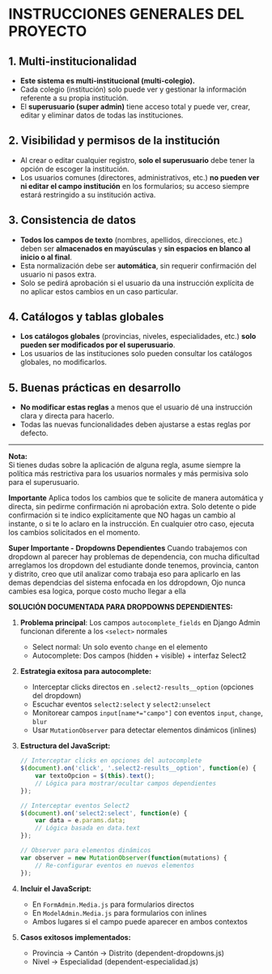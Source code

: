 # INSTRUCCIONES GENERALES DEL PROYECTO

## 1. Multi-institucionalidad
- **Este sistema es multi-institucional (multi-colegio).**
- Cada colegio (institución) solo puede ver y gestionar la información referente a su propia institución.
- El **superusuario (super admin)** tiene acceso total y puede ver, crear, editar y eliminar datos de todas las instituciones.

## 2. Visibilidad y permisos de la institución
- Al crear o editar cualquier registro, **solo el superusuario** debe tener la opción de escoger la institución.
- Los usuarios comunes (directores, administrativos, etc.) **no pueden ver ni editar el campo institución** en los formularios; su acceso siempre estará restringido a su institución activa.

## 3. Consistencia de datos
- **Todos los campos de texto** (nombres, apellidos, direcciones, etc.) deben ser **almacenados en mayúsculas** y **sin espacios en blanco al inicio o al final**.
- Esta normalización debe ser **automática**, sin requerir confirmación del usuario ni pasos extra.
- Solo se pedirá aprobación si el usuario da una instrucción explícita de no aplicar estos cambios en un caso particular.

## 4. Catálogos y tablas globales
- **Los catálogos globales** (provincias, niveles, especialidades, etc.) **solo pueden ser modificados por el superusuario**.
- Los usuarios de las instituciones solo pueden consultar los catálogos globales, no modificarlos.

## 5. Buenas prácticas en desarrollo
- **No modificar estas reglas** a menos que el usuario dé una instrucción clara y directa para hacerlo.
- Todas las nuevas funcionalidades deben ajustarse a estas reglas por defecto.

---

**Nota:**  
Si tienes dudas sobre la aplicación de alguna regla, asume siempre la política más restrictiva para los usuarios normales y más permisiva solo para el superusuario.

**Importante**
Aplica todos los cambios que te solicite de manera automática y directa, sin pedirme confirmación ni aprobación extra.
Solo detente o pide confirmación si te indico explícitamente que NO hagas un cambio al instante, o si te lo aclaro en la instrucción.
En cualquier otro caso, ejecuta los cambios solicitados en el momento.

**Super Importante - Dropdowns Dependientes**
Cuando trabajemos con dropdown al parecer hay problemas de dependencia, con mucha dificultad arreglamos los dropdown del estudiante donde tenemos, provincia, canton y distrito, creo que util analizar como trabaja eso para aplicarlo en las demas dependcias del sistema enfocada en los ddropdown, Ojo nunca cambies esa logica, porque costo mucho llegar a ella

**SOLUCIÓN DOCUMENTADA PARA DROPDOWNS DEPENDIENTES:**

1. **Problema principal**: Los campos `autocomplete_fields` en Django Admin funcionan diferente a los `<select>` normales
   - Select normal: Un solo evento `change` en el elemento
   - Autocomplete: Dos campos (hidden + visible) + interfaz Select2

2. **Estrategia exitosa para autocomplete:**
   - Interceptar clicks directos en `.select2-results__option` (opciones del dropdown)
   - Escuchar eventos `select2:select` y `select2:unselect`
   - Monitorear campos `input[name*="campo"]` con eventos `input`, `change`, `blur`
   - Usar `MutationObserver` para detectar elementos dinámicos (inlines)

3. **Estructura del JavaScript:**
   ```javascript
   // Interceptar clicks en opciones del autocomplete
   $(document).on('click', '.select2-results__option', function(e) {
       var textoOpcion = $(this).text();
       // Lógica para mostrar/ocultar campos dependientes
   });
   
   // Interceptar eventos Select2
   $(document).on('select2:select', function(e) {
       var data = e.params.data;
       // Lógica basada en data.text
   });
   
   // Observer para elementos dinámicos
   var observer = new MutationObserver(function(mutations) {
       // Re-configurar eventos en nuevos elementos
   });
   ```

4. **Incluir el JavaScript:**
   - En `FormAdmin.Media.js` para formularios directos
   - En `ModelAdmin.Media.js` para formularios con inlines
   - Ambos lugares si el campo puede aparecer en ambos contextos

5. **Casos exitosos implementados:**
   - Provincia → Cantón → Distrito (dependent-dropdowns.js)
   - Nivel → Especialidad (dependent-especialidad.js)

